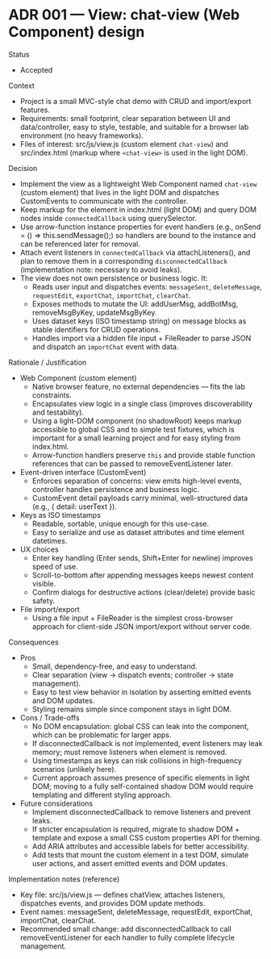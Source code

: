 # ADR 001 — View: chat-view (Web Component) design

Status
- Accepted

Context
- Project is a small MVC-style chat demo with CRUD and import/export features.
- Requirements: small footprint, clear separation between UI and data/controller, easy to style, testable, and suitable for a browser lab environment (no heavy frameworks).
- Files of interest: src/js/view.js (custom element `chat-view`) and src/index.html (markup where `<chat-view>` is used in the light DOM).

Decision
- Implement the view as a lightweight Web Component named `chat-view` (custom element) that lives in the light DOM and dispatches CustomEvents to communicate with the controller.
- Keep markup for the element in index.html (light DOM) and query DOM nodes inside `connectedCallback` using querySelector.
- Use arrow-function instance properties for event handlers (e.g., onSend = () => this.sendMessage();) so handlers are bound to the instance and can be referenced later for removal.
- Attach event listeners in `connectedCallback` via attachListeners(), and plan to remove them in a corresponding `disconnectedCallback` (implementation note: necessary to avoid leaks).
- The view does not own persistence or business logic. It:
  - Reads user input and dispatches events: `messageSent`, `deleteMessage`, `requestEdit`, `exportChat`, `importChat`, `clearChat`.
  - Exposes methods to mutate the UI: addUserMsg, addBotMsg, removeMsgByKey, updateMsgByKey.
  - Uses dataset keys (ISO timestamp string) on message blocks as stable identifiers for CRUD operations.
  - Handles import via a hidden file input + FileReader to parse JSON and dispatch an `importChat` event with data.

Rationale / Justification
- Web Component (custom element)
  - Native browser feature, no external dependencies — fits the lab constraints.
  - Encapsulates view logic in a single class (improves discoverability and testability).
  - Using a light-DOM component (no shadowRoot) keeps markup accessible to global CSS and to simple test fixtures, which is important for a small learning project and for easy styling from index.html.
  - Arrow-function handlers preserve `this` and provide stable function references that can be passed to removeEventListener later.
- Event-driven interface (CustomEvent)
  - Enforces separation of concerns: view emits high-level events, controller handles persistence and business logic.
  - CustomEvent detail payloads carry minimal, well-structured data (e.g., { detail: userText }).
- Keys as ISO timestamps
  - Readable, sortable, unique enough for this use-case.
  - Easy to serialize and use as dataset attributes and time element datetimes.
- UX choices
  - Enter key handling (Enter sends, Shift+Enter for newline) improves speed of use.
  - Scroll-to-bottom after appending messages keeps newest content visible.
  - Confirm dialogs for destructive actions (clear/delete) provide basic safety.
- File import/export
  - Using a file input + FileReader is the simplest cross-browser approach for client-side JSON import/export without server code.

Consequences
- Pros
  - Small, dependency-free, and easy to understand.
  - Clear separation (view -> dispatch events; controller -> state management).
  - Easy to test view behavior in isolation by asserting emitted events and DOM updates.
  - Styling remains simple since component stays in light DOM.
- Cons / Trade-offs
  - No DOM encapsulation: global CSS can leak into the component, which can be problematic for larger apps.
  - If disconnectedCallback is not implemented, event listeners may leak memory; must remove listeners when element is removed.
  - Using timestamps as keys can risk collisions in high-frequency scenarios (unlikely here).
  - Current approach assumes presence of specific elements in light DOM; moving to a fully self-contained shadow DOM would require templating and different styling approach.
- Future considerations
  - Implement disconnectedCallback to remove listeners and prevent leaks.
  - If stricter encapsulation is required, migrate to shadow DOM + template and expose a small CSS custom properties API for theming.
  - Add ARIA attributes and accessible labels for better accessibility.
  - Add tests that mount the custom element in a test DOM, simulate user actions, and assert emitted events and DOM updates.

Implementation notes (reference)
- Key file: src/js/view.js — defines chatView, attaches listeners, dispatches events, and provides DOM update methods.
- Event names: messageSent, deleteMessage, requestEdit, exportChat, importChat, clearChat.
- Recommended small change: add disconnectedCallback to call removeEventListener for each handler to fully complete lifecycle management.
